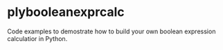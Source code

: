 # plybooleanexprcalc
Code examples to demostrate how to build your own boolean expression calculatior in Python.

